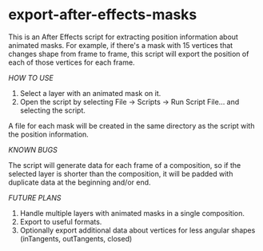 export-after-effects-masks
==========================

This is an After Effects script for extracting position information about animated masks. For example, if there's a mask with 15 vertices that changes shape from frame to frame, this script will export the position of each of those vertices for each frame.

_HOW TO USE_

1. Select a layer with an animated mask on it.
2. Open the script by selecting File -> Scripts -> Run Script File... and selecting the script.

A file for each mask will be created in the same directory as the script with the position information.

_KNOWN BUGS_

The script will generate data for each frame of a composition, so if the selected layer is shorter than the composition, it will be padded with duplicate data at the beginning and/or end.

_FUTURE PLANS_

1. Handle multiple layers with animated masks in a single composition.
2. Export to useful formats.
3. Optionally export additional data about vertices for less angular shapes (inTangents, outTangents, closed)

